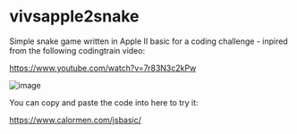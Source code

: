 # vivsapple2snake
Simple snake game written in Apple II basic for a coding challenge - inpired from the following codingtrain video:

https://www.youtube.com/watch?v=7r83N3c2kPw

![image](https://github.com/crompviv/vivsapple2snake/assets/3323117/a7accde9-01e9-4ce9-b4de-9b7e4d1c9b2d)

You can copy and paste the code into here to try it:

https://www.calormen.com/jsbasic/
